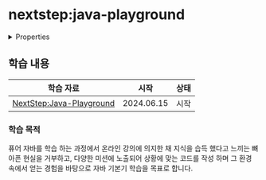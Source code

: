# nextstep:java-playground

<details>

<summary>Properties</summary>

:pencil:2024.06.15

</details>

## 학습 내용

|학습 자료|시작|상태|
|------|---|---|
|[NextStep:Java-Playground](https://edu.nextstep.camp/s/RFY359FE)|2024.06.15|시작|

### 학습 목적

퓨어 자바를 학습 하는 과정에서 온라인 강의에 의지한 채 지식을 습득 했다고 느끼는 뼈아픈 현실을 거부하고, 다양한 미션에 노출되어 상황에 맞는 코드를 작성 하며 그 환경 속에서 얻는 경험을 바탕으로 자바 기본기 학습을 목표로 합니다.
